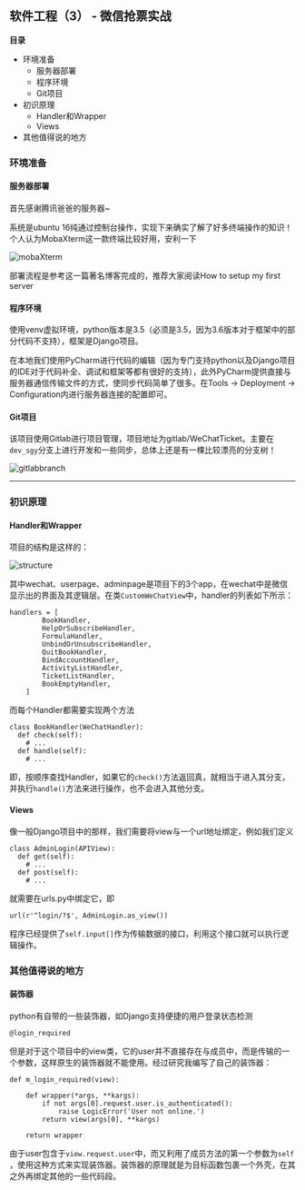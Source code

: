 ## 软件工程（3） - 微信抢票实战

**目录**

- 环境准备
  - 服务器部署
  - 程序环境
  - Git项目
- 初识原理
  - Handler和Wrapper
  - Views
- 其他值得说的地方

### 环境准备

#### 服务器部署

首先感谢腾讯爸爸的服务器~

系统是ubuntu 16纯通过控制台操作，实现下来确实了解了好多终端操作的知识！个人认为MobaXterm这一款终端比较好用，安利一下

![mobaXterm](E:\Work\2017Autumn\SoftwareEngineering\LiuQiang\抢票实战\mobax.png)

部署流程是参考这一篇著名博客完成的，推荐大家阅读How to setup my first server

#### 程序环境

使用venv虚拟环境，python版本是3.5（必须是3.5，因为3.6版本对于框架中的部分代码不支持），框架是Django项目。

在本地我们使用PyCharm进行代码的编辑（因为专门支持python以及Django项目的IDE对于代码补全、调试和框架等都有很好的支持），此外PyCharm提供直接与服务器通信传输文件的方式，使同步代码简单了很多。在Tools -> Deployment -> Configuration内进行服务器连接的配置即可。

#### Git项目

该项目使用Gitlab进行项目管理，项目地址为gitlab/WeChatTicket。主要在`dev_sgy`分支上进行开发和一些同步，总体上还是有一棵比较漂亮的分支树！

![gitlabbranch](E:\Work\2017Autumn\SoftwareEngineering\LiuQiang\抢票实战\branch.png)

---

### 初识原理

#### Handler和Wrapper

项目的结构是这样的：

![structure](E:\Work\2017Autumn\SoftwareEngineering\LiuQiang\抢票实战\struc.png)

其中wechat、userpage、adminpage是项目下的3个app，在wechat中是微信显示出的界面及其逻辑层。在类`CustomWeChatView`中，handler的列表如下所示：

    handlers = [
            BookHandler,
            HelpOrSubscribeHandler,
            FormulaHandler,
            UnbindOrUnsubscribeHandler,
            QuitBookHandler,
            BindAccountHandler,
            ActivityListHandler,
            TicketListHandler,
            BookEmptyHandler,
        ]

而每个Handler都需要实现两个方法

    class BookHandler(WeChatHandler):
      def check(self):
        # ...
      def handle(self):
        # ...

即，按顺序查找Handler，如果它的`check()`方法返回真，就相当于进入其分支，并执行`handle()`方法来进行操作，也不会进入其他分支。

#### Views

像一般Django项目中的那样，我们需要将view与一个url地址绑定，例如我们定义

    class AdminLogin(APIView):
      def get(self):
        # ...
      def post(self):
        # ...

就需要在urls.py中绑定它，即

    url(r'^login/?$', AdminLogin.as_view())

程序已经提供了`self.input[]`作为传输数据的接口，利用这个接口就可以执行逻辑操作。

### 其他值得说的地方

#### 装饰器

python有自带的一些装饰器，如Django支持便捷的用户登录状态检测

    @login_required

但是对于这个项目中的view类，它的user并不直接存在与成员中，而是传输的一个参数，这样原生的装饰器就不能使用。经过研究我编写了自己的装饰器：

    def m_login_required(view):
    
        def wrapper(*args, **kargs):
            if not args[0].request.user.is_authenticated():
                raise LogicError('User not online.')
            return view(args[0], **kargs)
    
        return wrapper

由于user包含于`view.request.user`中，而又利用了成员方法的第一个参数为`self` ，使用这种方式来实现装饰器。装饰器的原理就是为目标函数包裹一个外壳，在其之外再绑定其他的一些代码段。

